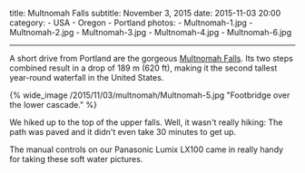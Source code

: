 title: Multnomah Falls
subtitle: November 3, 2015
date: 2015-11-03 20:00
category:
	- USA
	- Oregon
	- Portland
photos:
	- Multnomah-1.jpg
	- Multnomah-2.jpg
	- Multnomah-3.jpg
	- Multnomah-4.jpg
	- Multnomah-6.jpg

---

A short drive from Portland are the gorgeous [Multnomah Falls](https://en.wikipedia.org/wiki/Multnomah_Falls). Its two steps combined result in a drop of 189 m (620 ft), making it the second tallest year-round waterfall in the United States.

{% wide_image /2015/11/03/multnomah/Multnomah-5.jpg "Footbridge over the lower cascade." %}

We hiked up to the top of the upper falls. Well, it wasn't really hiking: The path was paved and it didn't even take 30 minutes to get up.

The manual controls on our Panasonic Lumix LX100 came in really handy for taking these soft water pictures.